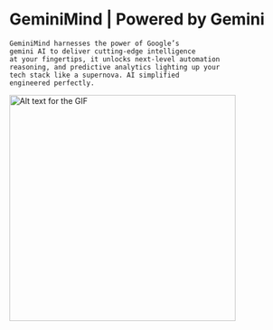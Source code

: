 # GeminiMind | Powered by Gemini

```
GeminiMind harnesses the power of Google’s
gemini AI to deliver cutting-edge intelligence
at your fingertips, it unlocks next-level automation
reasoning, and predictive analytics lighting up your
tech stack like a supernova. AI simplified
engineered perfectly.
```

<img src="gif\aiapp.gif" alt="Alt text for the GIF" width="400">